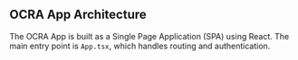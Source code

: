 ## OCRA App Architecture

The OCRA App is built as a Single Page Application (SPA) using React. The main entry point is `App.tsx`, which handles routing and authentication.
